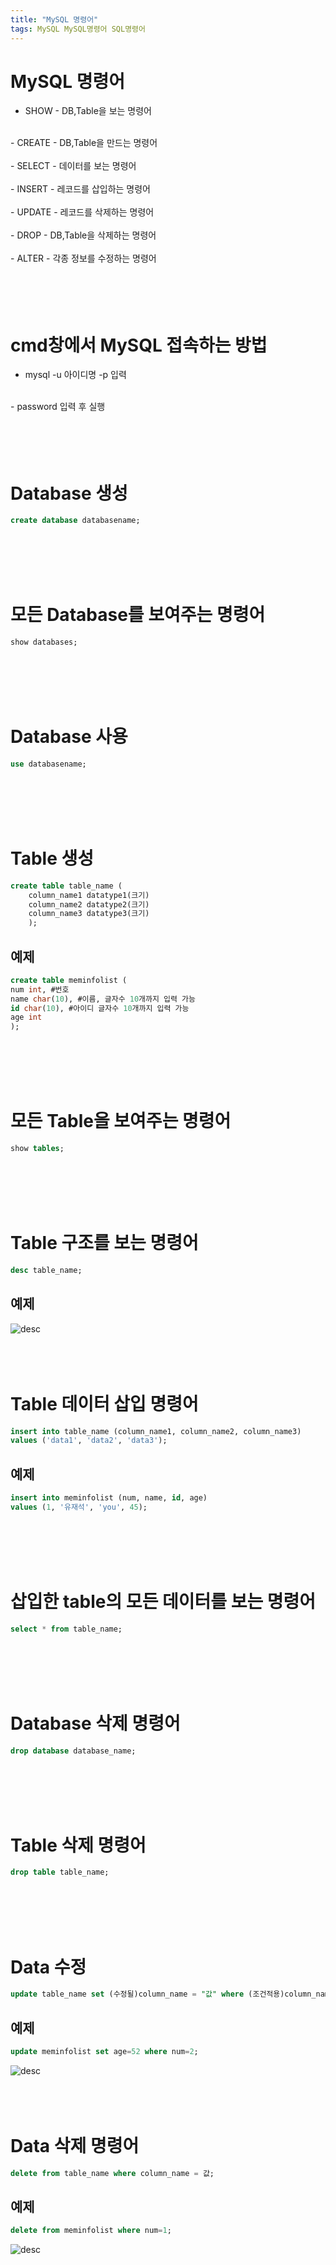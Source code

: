 ```yaml
---
title: "MySQL 명령어"
tags: MySQL MySQL명령어 SQL명령어
---
```


# MySQL 명령어
- SHOW - DB,Table을 보는 명령어 <br>
<br>
- CREATE - DB,Table을 만드는 명령어 <br>
<br>
- SELECT - 데이터를 보는 명령어 <br>
<br>
- INSERT - 레코드를 삽입하는 명령어 <br>
<br>
- UPDATE - 레코드를 삭제하는 명령어 <br>
<br>
- DROP - DB,Table을 삭제하는 명령어 <br>
<br>
- ALTER - 각종 정보를 수정하는 명령어<br>
<br>
<br>
<br>
</br>

# cmd창에서 MySQL 접속하는 방법
- mysql -u 아이디명 -p 입력 <br>
<br>
- password 입력 후 실행<br>
<br>
<br>
<br>
</br>

# Database 생성
```sql
create database databasename;
```
<br>
<br>
<br>
</br>

# 모든 Database를 보여주는 명령어
```sql
show databases;
``` 
<br>
<br>
<br>
</br>

# Database 사용
```sql
use databasename;
```
<br>
<br>
<br>
</br>

# Table 생성
```sql
create table table_name (
    column_name1 datatype1(크기)
    column_name2 datatype2(크기)
    column_name3 datatype3(크기)
    );
```
## 예제
```sql
create table meminfolist (
num int, #번호
name char(10), #이름, 글자수 10개까지 입력 가능
id char(10), #아이디 글자수 10개까지 입력 가능
age int
);
```
<br>
<br>
<br>
</br>

# 모든 Table을 보여주는 명령어
```sql
show tables;
```
<br>
<br>
<br>
</br>

# Table 구조를 보는 명령어
```sql
desc table_name;
```
## 예제
![desc](/assets/images/mysqldesc.JPG)
<br>
<br>
<br>
</br>

# Table 데이터 삽입 명령어
```sql
insert into table_name (column_name1, column_name2, column_name3)
values ('data1', 'data2', 'data3');
```
## 예제
```sql
insert into meminfolist (num, name, id, age)
values (1, '유재석', 'you', 45);
```
<br>
<br>
<br>
</br>

# 삽입한 table의 모든 데이터를 보는 명령어
```sql
select * from table_name;
```
<br>
<br>
<br>
</br>

# Database 삭제 명령어
```sql
drop database database_name;
```
<br>
<br>
<br>
</br>

# Table 삭제 명령어
```sql
drop table table_name;
```
<br>
<br>
<br>
</br>

# Data 수정
```sql
update table_name set (수정될)column_name = "값" where (조건적용)column_name = 값;
```
## 예제
```sql
update meminfolist set age=52 where num=2;
```
![desc](/assets/images/mysqlupdate.JPG)
<br>
<br>
<br>
</br>

# Data 삭제 명령어
```sql
delete from table_name where column_name = 값;
```
## 예제
```sql
delete from meminfolist where num=1;
```
![desc](/assets/images/mysqldelete.JPG)

